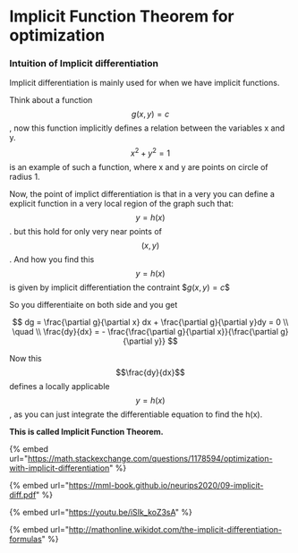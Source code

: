 # Implicit Function Theorem for optimization

### Intuition of Implicit differentiation

Implicit differentiation is mainly used for when we have implicit functions.&#x20;

Think about a function $$g(x,y)=c$$, now this function implicitly defines a relation between the variables x and y. $$x^2+y^2 = 1$$ is an example of such a function, where x and y are points on circle of radius 1.&#x20;

Now, the point of implict differentiation is that in a very you can define a explicit function in a very local region of the graph such that: $$y=h(x)$$. but this hold for only very near points of $$(x,y)$$.  And how you find this $$y=h(x)$$ is given by implicit differentiation the contraint $$g(x,y)=c\$$

So you differentiaite on both side and you get&#x20;

$$
dg = \frac{\partial g}{\partial x} dx + \frac{\partial g}{\partial y}dy = 0 \\ \quad \\
\frac{dy}{dx} = - \frac{\frac{\partial g}{\partial x}}{\frac{\partial g}{\partial y}}
$$

Now this $$\frac{dy}{dx}$$ defines a locally applicable $$y=h(x)$$, as you can just integrate the differentiable equation to find the h(x).&#x20;

**This is called Implicit Function Theorem.**&#x20;

{% embed url="https://math.stackexchange.com/questions/1178594/optimization-with-implicit-differentiation" %}





{% embed url="https://mml-book.github.io/neurips2020/09-implicit-diff.pdf" %}

{% embed url="https://youtu.be/iSIk_koZ3sA" %}



{% embed url="http://mathonline.wikidot.com/the-implicit-differentiation-formulas" %}
